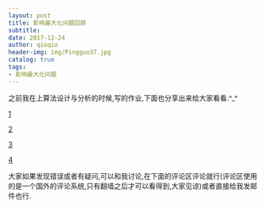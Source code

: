 ```yaml
---
layout: post
title: 影响最大化问题回顾
subtitle:  
date: 2017-12-24
author: qioqio
header-img: img/Pingguo37.jpg
catalog: true
tags:                             
- 影响最大化问题
---
```



之前我在上算法设计与分析的时候,写的作业,下面也分享出来给大家看看.^_^

[1](https://1drv.ms/w/s!AnNBkUkEHDfjhn36ezrgh37mm6Ok)

[2](https://1drv.ms/w/s!AnNBkUkEHDfjhns2Ju18jUTNQN7q)

[3](https://1drv.ms/w/s!AnNBkUkEHDfjhnxFU_pqMJ19tP7c)

[4](https://1drv.ms/w/s!AnNBkUkEHDfjhn5p4aRr4yLQueg8)



大家如果发现错误或者有疑问,可以和我讨论,在下面的评论区评论就行(评论区使用的是一个国外的评论系统,只有翻墙之后才可以看得到,大家见谅)或者直接给我发邮件也行.
